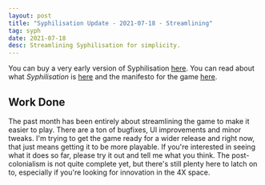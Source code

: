 ```yaml
---
layout: post
title: "Syphilisation Update - 2021-07-18 - Streamlining"
tag: syph
date: 2021-07-18
desc: Streamlining Syphilisation for simplicity.
---
```



You can buy a very early version of Syphilisation [here](https://whynotgames.itch.io/nikhil-murthys-syphilisation). You can read about what *Syphilisation* is [here](/blog/syph/announce) and the manifesto for the game [here](/blog/syph/newManifesto).

## Work Done

The past month has been entirely about streamlining the game to make it easier to play. There are a ton of bugfixes, UI improvements and minor tweaks. I'm trying to get the game ready for a wider release and right now, that just means getting it to be more playable. If you're interested in seeing what it does so far, please try it out and tell me what you think. The post-colonialism is not quite complete yet, but there's still plenty here to latch on to, especially if you're looking for innovation in the 4X space.

